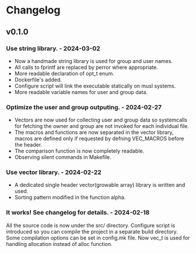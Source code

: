 # Changelog

## v0.1.0

### Use string library. - 2024-03-02
- Now a handmade string library is used for group and user names.
- All calls to fprintf are replaced by perror where appropriate.
- More readable declaration of opt_t enum.
- Dockerfile's added.
- Configure script will link the executable statically on musl systems.
- More readable variable names for user and group data.

### Optimize the user and group outputing. - 2024-02-27
- Vectors are now used for collecting user and group data so systemcalls for fetching the owner and group are not invoked for each individual file.
- The macros and functions are now separated in the vector library, macros are defined only if requested by defning VEC_MACROS before the header.
- The comparison function is now completely readable.
- Observing silent commands in Makefile.

### Use vector library. - 2024-02-22
- A dedicated single header vector(growable array) library is written and used.
- Sorting pattern modified in the function alpha.


### It works! See changelog for details. - 2024-02-18
All the source code is now under the src/ directory. Configure script is introduced so you can compile the project in a separate build directory.
Some compilation options can be set in config.mk file. Now vec_t is used for handling allocation instead of alloc function.
